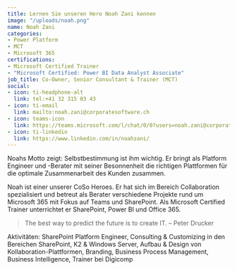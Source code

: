 ```yaml
---
title: Lernen Sie unseren Hero Noah Zani kennen
image: "/uploads/noah.png"
name: Noah Zani
categories:
- Power Platform
- MCT
- Microsoft 365
certifications:
- Microsoft Certified Trainer
- "Microsoft Certified: Power BI Data Analyst Associate"
job_title: Co-Owner, Senior Consultant & Trainer (MCT)
social:
- icon: ti-headphone-alt
  link: tel:+41 32 315 03 43
- icon: ti-email
  link: mailto:noah.zani@corporatesoftware.ch
- icon: teams-icon
  link: https://teams.microsoft.com/l/chat/0/0?users=noah.zani@corporatesoftware.ch
- icon: ti-linkedin
  link: https://www.linkedin.com/in/noahzani/
---
```


Noahs Motto zeigt: Selbstbestimmung ist ihm wichtig. Er bringt als Platform Engineer und -Berater mit seiner Besonnenheit die richtigen Plattformen für die optimale Zusammenarbeit des Kunden zusammen.

Noah ist einer unserer CoSo Heroes. Er hat sich im Bereich Collaboration spezialisiert und betreut als Berater verschiedene Projekte rund um Microsoft 365 mit Fokus auf Teams und SharePoint. Als Microsoft Certified Trainer unterrichtet er SharePoint, Power BI und Office 365.

> The best way to predict the future is to create IT. – Peter Drucker

Aktivitäten: SharePoint Platform Engineer, Consulting & Customizing in den Bereichen SharePoint, K2 & Windows Server, Aufbau & Design von Kollaboration-Plattformen, Branding, Business Process Management, Business Intelligence, Trainer bei Digicomp